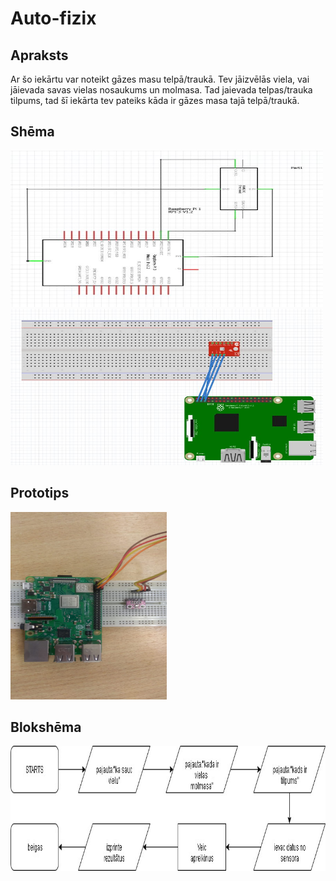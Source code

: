 # Auto-fizix
## Apraksts
Ar šo iekārtu var noteikt gāzes masu telpā/traukā. Tev jāizvēlās viela, vai jāievada savas vielas nosaukums un molmasa. Tad jaievada telpas/trauka tilpums, tad šī iekārta tev pateiks kāda ir gāzes masa tajā telpā/traukā.

## Shēma
<img src="https://github.com/DavisSlaukstins/Auto-fizix/blob/master/Sh%C4%93ma.jpg" width="500" height="250">
<img src="https://github.com/DavisSlaukstins/Auto-fizix/blob/master/Sh%C4%93ma1.jpg" width="500" height="250">

## Prototips
<img src="https://github.com/DavisSlaukstins/Auto-fizix/blob/master/prototipa%20bilde.jpg" width="250" height="300">

## Blokshēma
<img src="https://github.com/DavisSlaukstins/Auto-fizix/blob/master/bloksh%C4%93ma.jpg" width="1000" height="200">
